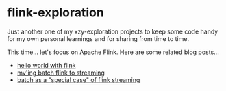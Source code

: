 # flink-exploration

Just another one of my xzy-exploration projects to keep some code handy for my own personal learnings and for sharing from time to time.  

This time... let's focus on Apache Flink.  Here are some related blog posts...

* [hello world with flink](https://lestermartin.wordpress.com/2021/03/12/hello-world-with-flink-from-scratch/)
* [mv'ing batch flink to streaming](https://lestermartin.wordpress.com/2021/03/16/mving-batch-flink-to-streaming/)
* [batch as a "special case" of flink streaming](https://lestermartin.wordpress.com/2021/04/03/batch-as-a-special-case-of-flink-streaming/)

